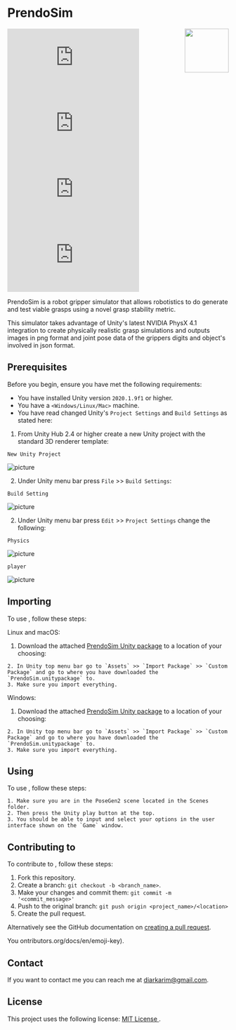 # PrendoSim

<img align="right" width="100" height="100" src="prendosim2.png">

<!--- These are examples. See https://shields.io for others or to customize this set of shields. You might want to include dependencies, project status and licence info here --->
![GitHub repo size](https://github.com/DiarKarim/PrendoSim/README-template.md)
![GitHub contributors](https://github.com/DiarKarim/PrendoSim/README-template.md)
![GitHub stars](https://github.com/DiarKarim/PrendoSim/README-template.md?style=social)
![GitHub forks](https://github.com/DiarKarim/PrendoSim/README-template.md?style=social)
<!-- ![Twitter Follow](https://github.com/DiarKarim/PrendoSim?style=social) -->

PrendoSim is a robot gripper simulator that allows robotistics to do generate and test viable grasps using a novel grasp stability metric.

This simulator takes advantage of Unity's latest NVIDIA PhysX 4.1 integration to create physically realistic grasp simulations and outputs images in png format and joint pose data of the grippers digits and object's involved in json format. 

## Prerequisites

Before you begin, ensure you have met the following requirements:
<!--- These are just example requirements. Add, duplicate or remove as required --->
* You have installed Unity version `2020.1.9f1` or higher.
* You have a `<Windows/Linux/Mac>` machine.
* You have read changed Unity's `Project Settings` and `Build Settings` as stated here:

1. From Unity Hub 2.4 or higher create a new Unity project with the standard 3D renderer template:

`New Unity Project`

![picture](standard3D.png)

2. Under Unity menu bar press `File` >> `Build Settings`:

`Build Setting`

![picture](build.png)

2. Under Unity menu bar press `Edit` >> `Project Settings` change the following:

`Physics`

![picture](physics.png)

`player`

![picture](player.png)

## Importing <PrendoSim>

To use <PrendoSim>, follow these steps:

Linux and macOS:

1. Download the attached [PrendoSim Unity package](https://www.dropbox.com/s/yhhmovezg97nrm9/PrendoSimv1.unitypackage?dl=1) to a location of your choosing:

```
2. In Unity top menu bar go to `Assets` >> `Import Package` >> `Custom Package` and go to where you have downloaded the `PrendoSim.unitypackage` to.
3. Make sure you import everything. 
```

Windows:
1. Download the attached [PrendoSim Unity package](https://www.dropbox.com/s/yhhmovezg97nrm9/PrendoSimv1.unitypackage?dl=1) to a location of your choosing:
```
2. In Unity top menu bar go to `Assets` >> `Import Package` >> `Custom Package` and go to where you have downloaded the `PrendoSim.unitypackage` to.
3. Make sure you import everything. 
```
## Using <PrendoSim>

To use <PrendoSim>, follow these steps:

```
1. Make sure you are in the PoseGen2 scene located in the Scenes folder. 
2. Then press the Unity play button at the top. 
3. You should be able to input and select your options in the user interface shown on the `Game` window.
```

## Contributing to <PrendoSim>
<!--- If your README is long or you have some specific process or steps you want contributors to follow, consider creating a separate CONTRIBUTING.md file--->
To contribute to <PrendoSim>, follow these steps:

1. Fork this repository.
2. Create a branch: `git checkout -b <branch_name>`.
3. Make your changes and commit them: `git commit -m '<commit_message>'`
4. Push to the original branch: `git push origin <project_name>/<location>`
5. Create the pull request.

Alternatively see the GitHub documentation on [creating a pull request](https://help.github.com/en/github/collaborating-with-issues-and-pull-requests/creating-a-pull-request).

<!-- ## Contributors

Thanks to the following people who have contributed to this project:

* [@scottydocs](https://github.com/scottydocs) 📖
* [@cainwatson](https://github.com/cainwatson) 🐛
* [@calchuchesta](https://github.com/calchuchesta) 🐛 -->

You <!-- might want to consider using something like the [All Contributors](https://github.com/all-contributors/all-contributors) specification and its [emoji key](https://allc -->ontributors.org/docs/en/emoji-key).

## Contact

If you want to contact me you can reach me at <diarkarim@gmail.com>.

## License
<!--- If you're not sure which open license to use see https://choosealicense.com/--->

This project uses the following license: [MIT License
](<https://choosealicense.com/licenses/mit/>).
